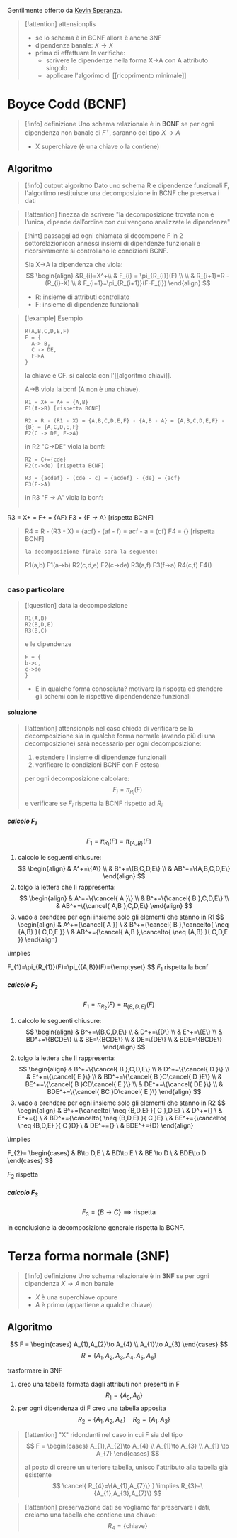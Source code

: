 Gentilmente offerto da [Kevin Speranza](https://github.com/kespers).
>[!attention] attensionplis 
> - se lo schema è in BCNF allora è anche 3NF
> - dipendenza banale: $X \to X$
> - prima di effettuare le verifiche:
> 	- scrivere le dipendenze nella forma X->A con A attributo singolo
> 	- applicare l'algorimo di [[ricoprimento minimale]]
# Boyce Codd (BCNF)
> [!info] definizione
> Uno schema relazionale è in **BCNF** se per ogni dipendenza non banale di $F^+$, saranno del tipo $X\to A$
> - X superchiave (è una chiave o la contiene)
## Algoritmo
>[!info] output algoritmo
> Dato uno schema R e dipendenze funzionali F, l'algortimo restituisce una decomposizione in BCNF che preserva i dati

>[!attention] finezza da scrivere
>"la decomposizione trovata non è l’unica, dipende dall’ordine con cui vengono analizzate le dipendenze"

> [!hint] passaggi
> ad ogni chiamata si decompone F in 2 sottorelazionicon annessi insiemi di dipendenze funzionali e ricorsivamente si controllano le condizioni BCNF.
> 
> Sia X->A la dipendenza che viola:
> $$
> \begin{align}
> &R_{i}=X^+\\
> & F_{i} = \pi_{R_{i}}(F) \\
>  \\
> & R_{i+1}=R - (R_{i}-X) \\
> & F_{i+1}=\pi_{R_{i+1}}(F-F_{i})
> \end{align}
> $$
> - R: insieme di attributi controllato
> - F: insieme di dipendenze funzionali

>[!example] Esempio
> ```
> R(A,B,C,D,E,F)
> F = {
> 	A-> B,
> 	C -> DE,
> 	F->A
> }
> ```
> la chiave è CF. si calcola con l'[[algoritmo chiavi]].
> 
> A->B viola la bcnf (A non è una chiave).
> ```
> R1 = X+ = A+ = {A,B}
> F1(A->B) [rispetta BCNF]
> 
> R2 = R - (R1 - X) = {A,B,C,D,E,F} - {A,B - A} = {A,B,C,D,E,F} - {B} = {A,C,D,E,F}
> F2(C -> DE, F->A)
> ```
> 
> in R2 "C->DE" viola la bcnf:
> ```
> R2 = C+={cde}
> F2(c->de) [rispetta BCNF]
> 
> R3 = {acdef} - (cde - c) = {acdef} - {de} = {acf}
> F3(F->A)
> ```
> 
> in R3 "F -> A" viola la bcnf:
> ```
R3 = X+ = F+ = {AF}
F3 = {F -> A} [rispetta BCNF]
> 
> R4 = R - (R3 - X) = {acf} - (af - f) = acf - a = {cf}
> F4 = {} [rispetta BCNF]
> ```
> la decomposizione finale sarà la seguente:
> ```
> R1(a,b) F1(a->b)
> R2(c,d,e) F2(c->de)
> R3(a,f) F3(f->a)
> R4(c,f) F4()
> ```

### caso particolare
> [!question] data la decomposizione
> ```
> R1(A,B)
> R2(B,D,E)
> R3(B,C)
> ```
> e le dipendenze
> ```
> F = {
> b->c,
> c->de
> }
> ```
> 
> - È in qualche forma conosciuta? motivare la risposta ed stendere gli schemi con le rispettive dipendendenze funzionali
#### soluzione
>[!attention] attensionpls
>nel caso chieda di verificare se la decomposizione sia in qualche forma normale (avendo più di una decomposizione) sarà necessario per ogni decomposizione: 
>1. estendere l'insieme di dipendenze funzionali
>2. verificare le condizioni BCNF con F estesa
>   
> per ogni decomposizione calcolare:
> $$
> F_{i}=\pi_{R_{i}}(F)
> $$
> e verificare se $F_{i}$ rispetta la BCNF rispetto ad $R_i$

##### calcolo $F_1$
$$
F_{1}=\pi_{R_{1}}(F)=\pi_{\{A,B\}}(F)
$$

1. calcolo le seguenti chiusure:
$$
\begin{align}
& A^+=\{A\} \\
& B^+=\{B,C,D,E\} \\
& AB^+=\{A,B,C,D,E\}
\end{align}
$$
2. tolgo la lettera che li rappresenta:
$$
\begin{align}
& A^+=\{\cancel{ A }\} \\
& B^+=\{\cancel{ B },C,D,E\} \\
& AB^+=\{\cancel{ A,B },C,D,E\}
\end{align}
$$
3. vado a prendere per ogni insieme solo gli elementi che stanno in R1
$$
\begin{align}
& A^+=\{\cancel{ A }\} \\
& B^+=\{\cancel{ B },\cancelto{ \neq \{A,B\} }{ C,D,E }\} \\
& AB^+=\{\cancel{ A,B },\cancelto{ \neq \{A,B\} }{ C,D,E }\}
\end{align}

\implies

F_{1}=\pi_{R_{1}}(F)=\pi_{\{A,B\}}(F)=\{\emptyset\}
$$
$F_1$ rispetta la bcnf

##### calcolo $F_2$
$$
F_{1}=\pi_{R_{2}}(F)=\pi_{\{B,D,E\}}(F)
$$

1. calcolo le seguenti chiusure:
$$
\begin{align}
& B^+=\{B,C,D,E\} \\
& D^+=\{D\} \\
& E^+=\{E\} \\
& BD^+=\{BCDE\} \\
& BE=\{BCDE\} \\
& DE=\{DE\} \\
& BDE=\{BCDE\}
\end{align}
$$
2. tolgo la lettera che li rappresenta:
$$
\begin{align}
& B^+=\{\cancel{ B },C,D,E\} \\
& D^+=\{\cancel{ D }\} \\
& E^+=\{\cancel{ E }\} \\
& BD^+=\{\cancel{ B }C\cancel{ D }E\} \\
& BE^+=\{\cancel{ B }CD\cancel{ E }\} \\
& DE^+=\{\cancel{ DE }\} \\
& BDE^+=\{\cancel{ BC }D\cancel{ E }\}
\end{align}
$$
3. vado a prendere per ogni insieme solo gli elementi che stanno in R2
$$
\begin{align}
& B^+=\{\cancelto{ \neq \{B,D,E\} }{ C },D,E\} \\
& D^+=\{\} \\
& E^+=\{\} \\
& BD^+=\{\cancelto{ \neq \{B,D,E\} }{ C }E\} \\
& BE^+=\{\cancelto{ \neq \{B,D,E\} }{ C }D\} \\
& DE^+=\{\} \\
& BDE^+=\{D\}
\end{align}

\implies

F_{2}= \begin{cases}
& B\to D,E \\
& BD\to E \\
& BE \to D \\
& BDE\to D
\end{cases}
$$

$F_2$ rispetta

##### calcolo $F_{3}$
$$
F_{3} = \{B\to C\} \implies \text{rispetta}
$$


in conclusione la decomposizione generale rispetta la BCNF.
# Terza forma normale (3NF)
>[!info] definizione
>Uno schema relazionale è in **3NF** se per ogni dipendenza $X\to A$ non banale
> -  $X$ è una superchiave
> oppure
> -  $A$ è primo (appartiene a qualche chiave)

## Algoritmo

$$
F = \begin{cases}
A_{1},A_{2}\to A_{4} \\
A_{1}\to A_{3}
\end{cases}
$$
$$
R = \{A_{1},A_{2},A_{3},A_{4},A_{5},A_{6}\}
$$

trasformare in 3NF

1. creo una tabella formata dagli attributi non presenti in F
$$
R_{1}=\{A_{5},A_{6}\}
$$
2. per ogni dipendenza di F creo una tabella apposita
$$
R_{2}=\{A_{1},A_{2},A_{4}\} \quad R_{3} = \{A_{1},A_{3}\}
$$

>[!attention] "X" ridondanti
> nel caso in cui F sia del tipo
> $$
> F = \begin{cases}
> A_{1},A_{2}\to A_{4} \\
> A_{1}\to A_{3} \\
> A_{1} \to A_{7}
> \end{cases}
> $$
> 
> al posto di creare un ulteriore tabella, unisco l'attributo alla tabella già esistente
> $$
> \cancel{ R_{4}=\{A_{1},A_{7}\} } \implies R_{3}=\{A_{1},A_{3},A_{7}\}
> $$

>[!attention] preservazione dati
>se vogliamo far preservare i dati, creiamo una tabella che contiene una chiave:
>$$R_{4}=\{\text{chiave}\}$$

